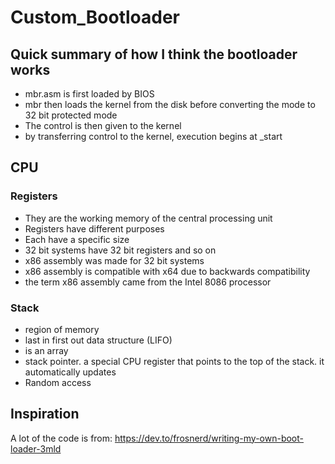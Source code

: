 # Custom_Bootloader
## Quick summary of how I think the bootloader works
* mbr.asm is first loaded by BIOS
* mbr then loads the kernel from the disk before converting the mode to 32 bit protected mode
* The control is then given to the kernel
* by transferring control to the kernel, execution begins at _start
## CPU
### Registers
* They are the working memory of the central processing unit
* Registers have different purposes
* Each have a specific size
* 32 bit systems have 32 bit registers and so on
* x86 assembly was made for 32 bit systems
* x86 assembly is compatible with x64 due to backwards compatibility
* the term x86 assembly came from the Intel 8086 processor
### Stack
* region of memory
* last in first out data structure (LIFO)
* is an array
* stack pointer. a special CPU register that points to the top of the stack. it automatically updates
* Random access
## Inspiration
A lot of the code is from:
https://dev.to/frosnerd/writing-my-own-boot-loader-3mld
